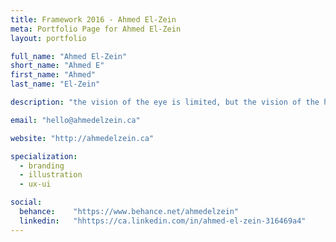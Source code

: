```yaml
---
title: Framework 2016 - Ahmed El-Zein
meta: Portfolio Page for Ahmed El-Zein
layout: portfolio

full_name: "Ahmed El-Zein"
short_name: "Ahmed E"
first_name: "Ahmed"
last_name: "El-Zein"

description: "the vision of the eye is limited, but the vision of the heart transcends all barriers of time and space."

email: "hello@ahmedelzein.ca"

website: "http://ahmedelzein.ca"

specialization:
  - branding
  - illustration
  - ux-ui

social:
  behance:    "https://www.behance.net/ahmedelzein"
  linkedin:   "hhttps://ca.linkedin.com/in/ahmed-el-zein-316469a4"
---
```

